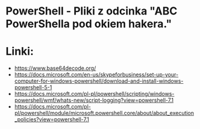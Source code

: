 # PowerShell - Pliki z odcinka "ABC PowerShella pod okiem hakera."

# Linki:
* https://www.base64decode.org/
* https://docs.microsoft.com/en-us/skypeforbusiness/set-up-your-computer-for-windows-powershell/download-and-install-windows-powershell-5-1
* https://docs.microsoft.com/pl-pl/powershell/scripting/windows-powershell/wmf/whats-new/script-logging?view=powershell-7.1
* https://docs.microsoft.com/pl-pl/powershell/module/microsoft.powershell.core/about/about_execution_policies?view=powershell-7.1
